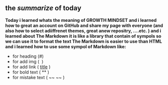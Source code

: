 ## the _summarize_ of today

**Today i learned whats the meaning of GROWTH MINDSET and i learned how to great an account on GitHub and share my page with everyone
(and also how to select adiiffrenet themes, great anew repositry, ....etc. )
and i learned about The Markdown it is like a library that contain of sympols so we can use it to format the text
The Markdown is easier to use than HTML and i learned how to use some sympol of Markdown like:**
- for heading (#)
- for add img ( ![]() )
- for add link ( [title](https://www.example.com) )
- for bold text ( ** )
- for mistake text ( ~~ ~~ )
